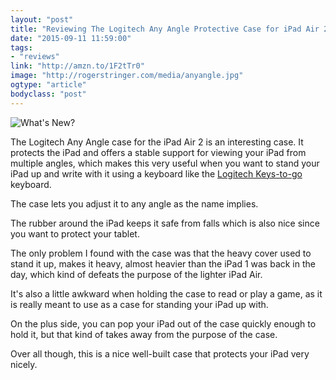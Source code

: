 ```yaml
---
layout: "post"
title: "Reviewing The Logitech Any Angle Protective Case for iPad Air 2"
date: "2015-09-11 11:59:00"
tags: 
- "reviews"
link: "http://amzn.to/1F2tTr0"
image: "http://rogerstringer.com/media/anyangle.jpg"
ogtype: "article"
bodyclass: "post"
---
```


![What's New?](http://rogerstringer.com/media/anyangle.jpg)

The Logitech Any Angle case for the iPad Air 2 is an interesting case. It protects the iPad and offers a stable support for viewing your iPad from multiple angles, which makes this very useful when you want to stand your iPad up and write with it using a keyboard like the [Logitech Keys-to-go](http://amzn.to/1iCZndf) keyboard.

The case lets you adjust it to any angle as the name implies.

The rubber around the iPad keeps it safe from falls which is also nice since you want to protect your tablet.

The only problem I found with the case was that the heavy cover used to stand it up, makes it heavy, almost heavier than the iPad 1 was back in the day, which kind of defeats the purpose of the lighter iPad Air.

It's also a little awkward when holding the case to read or play a game, as it is really meant to use as a case for standing your iPad up with. 

On the plus side, you can pop your iPad out of the case quickly enough to hold it, but that kind of takes away from the purpose of the case.

Over all though, this is a nice well-built case that protects your iPad very nicely.
